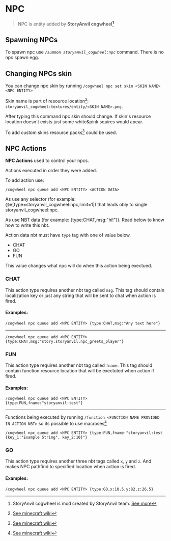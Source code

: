 # NPC

> NPC is entity added by **StoryAnvil cogwheel[^cogwheel]**

## Spawning NPCs

To spawn npc use _`/summon storyanvil_cogwheel:npc`_ command. There is no npc spawn egg.

## Changing NPCs skin

You can change npc skin by running `/cogwheel npc set skin <SKIN NAME> <NPC ENTITY>`

Skin name is part of resource location[^rl]: `storyanvil_cogwheel:textures/entity/<SKIN NAME>.png`.

After typing this command npc skin should change. If skin's resource location doesn't exists just some white&pink squires would apear.

To add custom skins resource packs[^rp] could be used.

## NPC Actions

**NPC Actions** used to control your npcs.

Actions executed in order they were added.

To add action use:

```
/cogwheel npc queue add <NPC ENTITY> <ACTION DATA>
```

As _<NPC ENTITY>_ use any selector (for example: @e[type=storyanvil_cogwheel:npc,limit=1]) that leads obly to single storyanvil_cogwheel:npc.

As _<ACTION DATA>_ use NBT data (for example: {type:CHAT,msg:"hi!"}). Read below to know how to write this nbt.

Action data nbt must have `type` tag with one of value below.

- CHAT
- GO
- FUN

This value changes what npc will do when this action being exectued.

### CHAT

This action type requires another nbt tag called `msg`.
This tag should contain localization key or just any string that will be sent to chat when action is fired.

#### Examples:

```
/cogwheel npc queue add <NPC ENTITY> {type:CHAT,msg:"Any text here"}
```

---

```
/cogwheel npc queue add <NPC ENTITY> {type:CHAT,msg:"story.storyanvil.npc_greets_player"}
```

### FUN

This action type requires another nbt tag called `fname`.
This tag should contain function resource location that will be exectuted when action if fired.

#### Examples:

```
/cogwheel npc queue add <NPC ENTITY> {type:FUN,fname:"storyanvil:test"}
```

---

Functions being executed by running `/function <FUNCTION NAME PROVIDED IN ACTION NBT>` so its possible to use macroses[^macro]

```
/cogwheel npc queue add <NPC ENTITY> {type:FUN,fname:"storyanvil:test {key_1:"Example String", key_2:10}"}
```

### GO

This action type requires another three nbt tags called `x`, `y` and `z`.
And makes NPC pathfind to specified location when action is fired.

#### Examples:

```
/cogwheel npc queue add <NPC ENTITY> {type:GO,x:10.5,y:82,z:26.5}
```

[^cogwheel]: StoryAnvil cogwheel is mod created by StoryAnvil team. [See more](https://storyanvil.github.io/page?wiki=projects/cogwheel/home)
[^macro]: [See minecraft wiki](<https://minecraft.wiki/w/Function_(Java_Edition)#Macros>)
[^rl]: [See minecraft wiki](https://minecraft.wiki/w/Resource_location)
[^rp]: [See minecraft wiki](https://minecraft.wiki/w/Resource_pack)
